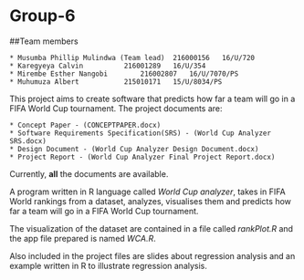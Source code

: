 Group-6
=======

##Team members

	* Musumba Phillip Mulindwa (Team lead)	216000156	16/U/720
	* Karegyeya Calvin			216001289 	16/U/354
	* Mirembe Esther Nangobi		216002807	16/U/7070/PS
	* Muhumuza Albert			215010171	15/U/8034/PS

This project aims to create software that predicts how far a team will go in a FIFA World Cup tournament. The project documents are:

	* Concept Paper - (CONCEPTPAPER.docx)
	* Software Requirements Specification(SRS) - (World Cup Analyzer SRS.docx)
	* Design Document - (World Cup Analyzer Design Document.docx)
	* Project Report - (World Cup Analyzer Final Project Report.docx)

Currently, **all** the documents are available. 

A program written in R language called _World Cup analyzer_, takes in FIFA World rankings from a dataset, analyzes, visualises them and predicts how far a team will go in a FIFA World Cup tournament.

The visualization of the dataset are contained in a file called _rankPlot.R_ and the app file prepared is named _WCA.R_.  

Also included in the project files are slides about regression analysis and an example written in R to illustrate regression analysis.